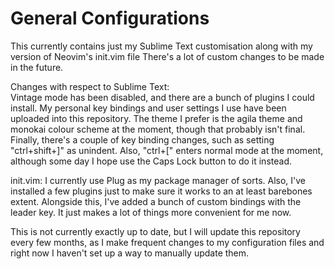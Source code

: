 # General Configurations

This currently contains just my Sublime Text customisation along with my version of Neovim's init.vim file
There's a lot of custom changes to be made in the future.

Changes with respect to Sublime Text: <br>
Vintage mode has been disabled, and there are a bunch of plugins I could install.
My personal key bindings and user settings I use have been uploaded into this repository. 
The theme I prefer is the agila theme and monokai colour scheme at the moment, though that probably isn't final.
Finally, there's a couple of key binding changes, such as setting "ctrl+shift+]" as unindent.
Also, "ctrl+[" enters normal mode at the moment, although some day I hope use the Caps Lock button to do it instead.

init.vim:
I currently use Plug as my package manager of sorts. Also, I've installed a few plugins just to make sure it works to an at least barebones extent.
Alongside this, I've added a bunch of custom bindings with the leader key. It just makes a lot of things more convenient for me now.

This is not currently exactly up to date, but I will update this repository every few months, as I make frequent changes to my configuration files and right now I haven't set up a way to manually update them.

